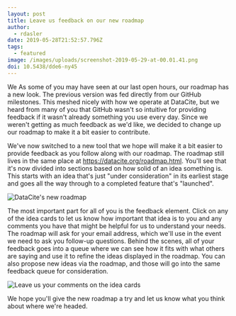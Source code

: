 ```yaml
---
layout: post
title: Leave us feedback on our new roadmap
author:
  - rdasler
date: 2019-05-28T21:52:57.796Z
tags:
  - featured
image: /images/uploads/screenshot-2019-05-29-at-00.01.41.png
doi: 10.5438/dde6-ny45
---
```

We As some of you may have seen at our last open hours, our roadmap has a new look. The previous version was fed directly from our GitHub milestones. This meshed nicely with how we operate at DataCite, but we heard from many of you that GitHub wasn't so intuitive for providing feedback if it wasn't already something you use every day. Since we weren't getting as much feedback as we'd like, we decided to change up our roadmap to make it a bit easier to contribute. 

We've now switched to a new tool that we hope will make it a bit easier to provide feedback as you follow along with our roadmap. The roadmap still lives in the same place at <https://datacite.org/roadmap.html>. You'll see that it's now divided into sections based on how solid of an idea something is. This starts with an idea that's just "under consideration" in its earliest stage and goes all the way through to a completed feature that's "launched". 

![DataCite's new roadmap](/images/uploads/screenshot-2019-05-29-at-00.01.41.png "DataCite's new roadmap")

The most important part for all of you is the feedback element. Click on any of the idea cards to let us know how important that idea is to you and any comments you have that might be helpful for us to understand your needs. The roadmap will ask for your email address, which we'll use in the event we need to ask you follow-up questions. Behind the scenes, all of your feedback goes into a queue where we can see how it fits with what others are saying and use it to refine the ideas displayed in the roadmap. You can also propose new ideas via the roadmap, and those will go into the same feedback queue for consideration. 

![Leave us your comments on the idea cards](/images/uploads/screenshot-2019-05-29-at-00.09.36.png "Leave us your comments on the idea cards")

We hope you'll give the new roadmap a try and let us know what you think about where we're headed. 
